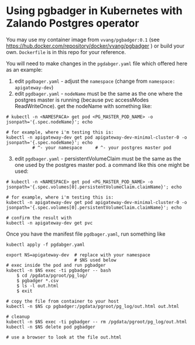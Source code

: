 # Using pgbadger in Kubernetes with Zalando Postgres operator

You may use my container image from `vvang/pgbadger:0.1` (see https://hub.docker.com/repository/docker/vvang/pgbadger )
or build your own. `Dockerfile` is in this repo for your reference.

You will need to make changes in the `pgdabger.yaml` file which offered here as an example:
1. edit `pgdbager.yaml` - adjust the `namespace` (change from `namespace: apigateway-dev`)
2. edit `pgdbager.yaml` - `nodeName` must be the same as the one where the postgres master is running (because pvc accessModes ReadWriteOnce). get the nodeName with something like:
```
# kubectl -n <NAMESPACA> get pod <PG_MASTER_POD_NAME> -o jsonpath='{.spec.nodeName}'; echo

# for example, where i'm testing this is:
kubectl -n apigateway-dev get pod apigateway-dev-minimal-cluster-0 -o jsonpath='{.spec.nodeName}'; echo
          # ^- your namespace     # ^- your postgres master pod
```
3. edit `pgdbager.yaml` - persistentVolumeClaim must be the same as the one used by the postgres master pod. a command like this one might be used:
```
# kubectl -n <NAMESPACE> get pod <PG_MASTER_POD_NAME> -o jsonpath='{.spec.volumes[0].persistentVolumeClaim.claimName}'; echo

# for example, where i'm testing this is:
kubectl -n apigateway-dev get pod apigateway-dev-minimal-cluster-0 -o jsonpath='{.spec.volumes[0].persistentVolumeClaim.claimName}'; echo

# confirm the result with
kubectl -n apigateway-dev get pvc
```

Once you have the manifest file `pgdbager.yaml`, run something like

```
kubectl apply -f pgdabger.yaml

export NS=apigateway-dev  # replace with your namespace
                          # $NS used below
# exec inside the pod and run pgbadger
kubectl -n $NS exec -ti pgbadger -- bash 
    $ cd /pgdata/pgroot/pg_log/
    $ pgbadger *.csv
    $ ls -l out.html
    $ exit

# copy the file from container to your host
kubectl -n $NS cp pgbadger:/pgdata/pgroot/pg_log/out.html out.html  

# cleanup
kubectl -n $NS exec -ti pgbadger -- rm /pgdata/pgroot/pg_log/out.html
kubectl -n $NS delete pod pgbadger

# use a browser to look at the file out.html
```

